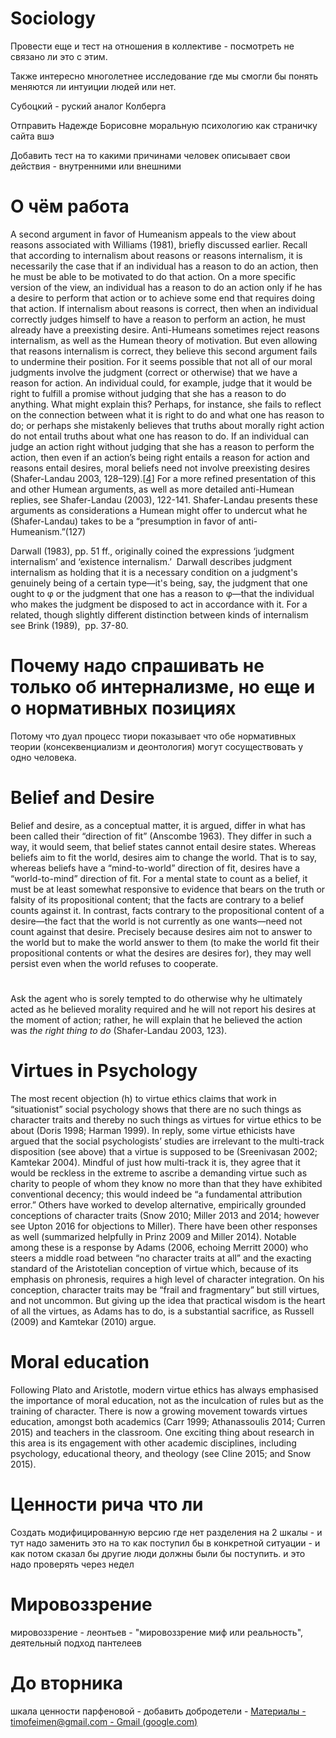 # Sociology

Провести еще и тест на отношения в коллективе - посмотреть не связано ли это с этим.

Также интересно многолетнее исследование где мы смогли бы понять меняются ли интуиции людей или нет.

Субоцкий - руский аналог Колберга

Отправить Надежде Борисовне моральную психологию как страничку сайта вшэ

Добавить тест на то какими причинами человек описывает свои действия - внутренними или внешними

# О чём работа

A second argument in favor of Humeanism appeals to the view about reasons associated with Williams (1981), briefly discussed earlier. Recall that according to internalism about reasons or reasons internalism, it is necessarily the case that if an individual has a reason to do an action, then he must be able to be motivated to do that action. On a more specific version of the view, an individual has a reason to do an action only if he has a desire to perform that action or to achieve some end that requires doing that action. If internalism about reasons is correct, then when an individual correctly judges himself to have a reason to perform an action, he must already have a preexisting desire. Anti-Humeans sometimes reject reasons internalism, as well as the Humean theory of motivation. But even allowing that reasons internalism is correct, they believe this second argument fails to undermine their position. For it seems possible that not all of our moral judgments involve the judgment (correct or otherwise) that we have a reason for action. An individual could, for example, judge that it would be right to fulfill a promise without judging that she has a reason to do anything. What might explain this? Perhaps, for instance, she fails to reflect on the connection between what it is right to do and what one has reason to do; or perhaps she mistakenly believes that truths about morally right action do not entail truths about what one has reason to do. If an individual can judge an action right without judging that she has a reason to perform the action, then even if an action’s being right entails a reason for action and reasons entail desires, moral beliefs need not involve preexisting desires (Shafer-Landau 2003, 128–129).[[4](https://plato.stanford.edu/entries/moral-motivation/notes.html#4)] For a more refined presentation of this and other Humean arguments, as well as more detailed anti-Humean replies, see Shafer-Landau (2003), 122-141. Shafer-Landau presents these arguments as considerations a Humean might offer to undercut what he (Shafer-Landau) takes to be a “presumption in favor of anti-Humeanism.”(127)

Darwall (1983), pp. 51 ff., originally coined the expressions ‘judgment internalism’ and ‘existence internalism.’  Darwall describes judgment internalism as holding that it is a necessary condition on a judgment's genuinely being of a certain type—it's being, say, the judgment that one ought to φ or the judgment that one has a reason to φ—that the individual who makes the judgment be disposed to act in accordance with it. For a related, though slightly different distinction between kinds of internalism see Brink (1989),  pp. 37-80.

# Почему надо спрашивать не только об интернализме, но еще и о нормативных позициях

Потому что дуал процесс тиори показывает что обе нормативных теории (консеквенциализм и деонтология) могут сосуществовать у одно человека.

# Belief and Desire

Belief and desire, as a conceptual matter, it is argued, differ in what has been called their “direction of fit” (Anscombe 1963). They differ in such a way, it would seem, that belief states cannot entail desire states. Whereas beliefs aim to fit the world, desires aim to change the world. That is to say, whereas beliefs have a “mind-to-world” direction of fit, desires have a “world-to-mind” direction of fit. For a mental state to count as a belief, it must be at least somewhat responsive to evidence that bears on the truth or falsity of its propositional content; that the facts are contrary to a belief counts against it. In contrast, facts contrary to the propositional content of a desire—the fact that the world is not currently as one wants—need not count against that desire. Precisely because desires aim not to answer to the world but to make the world answer to them (to make the world fit their propositional contents or what the desires are desires for), they may well persist even when the world refuses to cooperate.

# 

Ask the agent who is sorely tempted to do otherwise why he ultimately acted as he believed morality required and he will not report his desires at the moment of action; rather, he will explain that he believed the action was _the right thing to do_ (Shafer-Landau 2003, 123).

# Virtues in Psychology

The most recent objection (h) to virtue ethics claims that work in “situationist” social psychology shows that there are no such things as character traits and thereby no such things as virtues for virtue ethics to be about (Doris 1998; Harman 1999). In reply, some virtue ethicists have argued that the social psychologists’ studies are irrelevant to the multi-track disposition (see above) that a virtue is supposed to be (Sreenivasan 2002; Kamtekar 2004). Mindful of just how multi-track it is, they agree that it would be reckless in the extreme to ascribe a demanding virtue such as charity to people of whom they know no more than that they have exhibited conventional decency; this would indeed be “a fundamental attribution error.” Others have worked to develop alternative, empirically grounded conceptions of character traits (Snow 2010; Miller 2013 and 2014; however see Upton 2016 for objections to Miller). There have been other responses as well (summarized helpfully in Prinz 2009 and Miller 2014). Notable among these is a response by Adams (2006, echoing Merritt 2000) who steers a middle road between “no character traits at all” and the exacting standard of the Aristotelian conception of virtue which, because of its emphasis on phronesis, requires a high level of character integration. On his conception, character traits may be “frail and fragmentary” but still virtues, and not uncommon. But giving up the idea that practical wisdom is the heart of all the virtues, as Adams has to do, is a substantial sacrifice, as Russell (2009) and Kamtekar (2010) argue.

# Moral education

Following Plato and Aristotle, modern virtue ethics has always emphasised the importance of moral education, not as the inculcation of rules but as the training of character. There is now a growing movement towards virtues education, amongst both academics (Carr 1999; Athanassoulis 2014; Curren 2015) and teachers in the classroom. One exciting thing about research in this area is its engagement with other academic disciplines, including psychology, educational theory, and theology (see Cline 2015; and Snow 2015).

# Ценности рича что ли

Создать модифицированную версию где нет разделения на 2 шкалы - и тут надо заменить это на то как поступил бы в конкретной ситуации - и как потом сказал бы другие люди должны были бы поступить. и это надо проверять через недел

# Мировоззрение

мировоззрение - леонтьев - "мировоззрение миф или реальность", деятельный подход пантелеев

# До вторника

шкала ценности парфеновой - добавить добродетели - [Материалы - timofeimen@gmail.com - Gmail (google.com)](https://mail.google.com/mail/u/1/#search/%D0%BF%D0%B0%D1%80%D1%84%D0%B5%D0%BD%D0%BE%D0%B2%D0%B0/QgrcJHsBscVTCGXJqfHSlkvlrwgNqpXbgXG)


